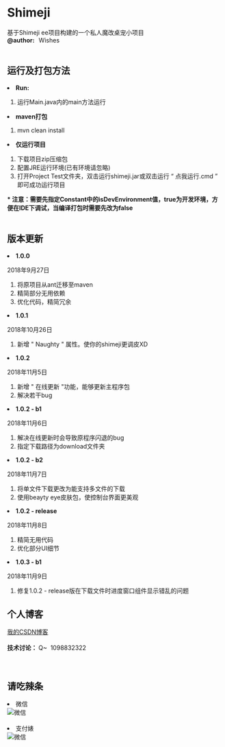 # Shimeji
基于Shimeji ee项目构建的一个私人魔改桌宠小项目<br>
<b>@author: &nbsp;&nbsp;</b>Wishes<br>&nbsp;&nbsp;

<h2>运行及打包方法</h2>
<b><li>Run:</li></b>
<ol>
  <li>运行Main.java内的main方法运行</li>
</ol>

<b><li>maven打包</li></b>
<ol>
  <li>mvn clean install</li>
</ol>

<b><li>仅运行项目</li></b>
<ol>
  <li>下载项目zip压缩包</li>
  <li>配置JRE运行环境(已有环境请忽略)</li>
  <li>打开Project Test文件夹，双击运行shimeji.jar或双击运行 “ 点我运行.cmd ” 即可成功运行项目</li>
</ol>

<b>* 注意：需要先指定Constant中的isDevEnvironment值，true为开发环境，方便在IDE下调试，当编译打包时需要先改为false</b>
<br>
<br>

<h2>版本更新</h2>
<b><li>1.0.0</li></b>
<p>2018年9月27日</p>
<ol>
  <li>将原项目从ant迁移至maven</li>
  <li>精简部分无用依赖</li>
  <li>优化代码，精简冗余</li>
</ol>

<b><li>1.0.1</li></b>
<p>2018年10月26日</p>
<ol>
  <li>新增 " Naughty " 属性。使你的shimeji更调皮XD</li>
</ol>

<b><li>1.0.2</li></b>
<p>2018年11月5日</p>
<ol>
  <li>新增 " 在线更新 "功能，能够更新主程序包 </li>
  <li>解决若干bug</li>
</ol>

<b><li>1.0.2 - b1 </li></b>
<p>2018年11月6日</p>
<ol>
  <li>解决在线更新时会导致原程序闪退的bug</li>
  <li>指定下载路径为download文件夹</li>
</ol>

<b><li>1.0.2 - b2 </li></b>
<p>2018年11月7日</p>
<ol>
  <li>将单文件下载更改为能支持多文件的下载</li>
  <li>使用beayty eye皮肤包，使控制台界面更美观</li>
</ol>

<b><li>1.0.2 - release </li></b>
<p>2018年11月8日</p>
<ol>
  <li>精简无用代码</li>
  <li>优化部分UI细节</li>
</ol>

<b><li>1.0.3 - b1 </li></b>
<p>2018年11月9日</p>
<ol>
  <li>修复1.0.2 - release版在下载文件时进度窗口组件显示错乱的问题</li>
</ol>


<h2>个人博客</h2>
<a href='https://blog.csdn.net/acevd'>我的CSDN博客</a><br>
<br>
<b>技术讨论：&nbsp;</b>Q~&nbsp;&nbsp;1098832322
<br><br>
<br>
<h2>请吃辣条</h2>
<li>微信</li>
<img src="http://wishes-blog.cn/update/files/wx.jpg" alt="微信"/>
<br>
<br>
<li>支付婊</li>
<img src="http://wishes-blog.cn/update/files/zfb.png" alt="微信"/>


<br>
<br>
